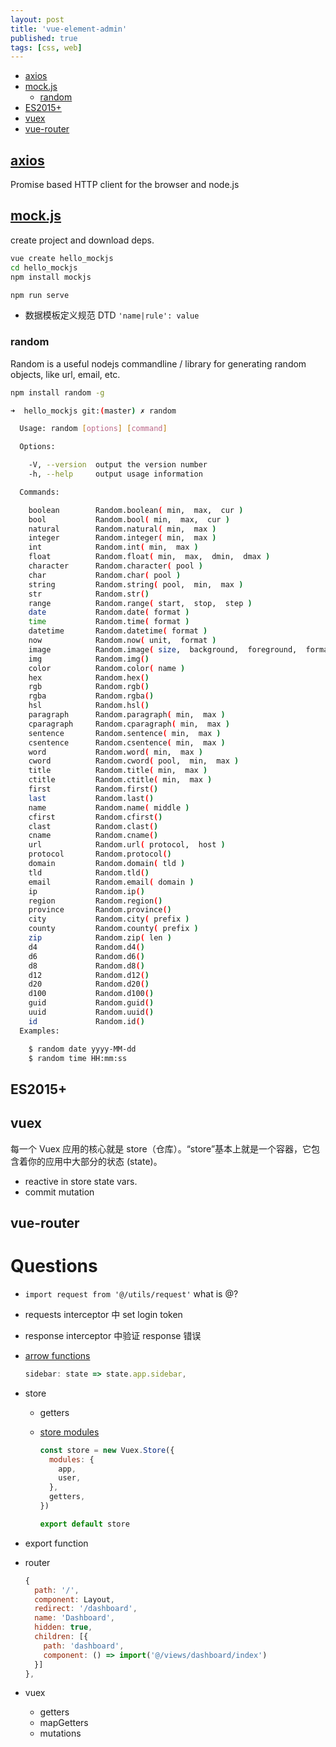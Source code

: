 ```yaml
---
layout: post
title: 'vue-element-admin'
published: true
tags: [css, web]
---
```


- [axios](#axios)
- [mock.js](#mockjs)
  - [random](#random)
- [ES2015+](#es2015)
- [vuex](#vuex)
- [vue-router](#vue-router)

## [axios](https://github.com/axios/axios)

Promise based HTTP client for the browser and node.js

<script src="https://gist.github.com/xianminx/191836ec069780f2ad282f3798b0252c.js"></script>

## [mock.js](http://mockjs.com/)

create project and download deps.

```sh
vue create hello_mockjs
cd hello_mockjs
npm install mockjs

npm run serve
```

- 数据模板定义规范 DTD
  `'name|rule': value`

### random

Random is a useful nodejs commandline / library for generating random objects, like url, email, etc.

```sh
npm install random -g
```

```sh
➜  hello_mockjs git:(master) ✗ random

  Usage: random [options] [command]

  Options:

    -V, --version  output the version number
    -h, --help     output usage information

  Commands:

    boolean        Random.boolean( min,  max,  cur )
    bool           Random.bool( min,  max,  cur )
    natural        Random.natural( min,  max )
    integer        Random.integer( min,  max )
    int            Random.int( min,  max )
    float          Random.float( min,  max,  dmin,  dmax )
    character      Random.character( pool )
    char           Random.char( pool )
    string         Random.string( pool,  min,  max )
    str            Random.str()
    range          Random.range( start,  stop,  step )
    date           Random.date( format )
    time           Random.time( format )
    datetime       Random.datetime( format )
    now            Random.now( unit,  format )
    image          Random.image( size,  background,  foreground,  format,  text )
    img            Random.img()
    color          Random.color( name )
    hex            Random.hex()
    rgb            Random.rgb()
    rgba           Random.rgba()
    hsl            Random.hsl()
    paragraph      Random.paragraph( min,  max )
    cparagraph     Random.cparagraph( min,  max )
    sentence       Random.sentence( min,  max )
    csentence      Random.csentence( min,  max )
    word           Random.word( min,  max )
    cword          Random.cword( pool,  min,  max )
    title          Random.title( min,  max )
    ctitle         Random.ctitle( min,  max )
    first          Random.first()
    last           Random.last()
    name           Random.name( middle )
    cfirst         Random.cfirst()
    clast          Random.clast()
    cname          Random.cname()
    url            Random.url( protocol,  host )
    protocol       Random.protocol()
    domain         Random.domain( tld )
    tld            Random.tld()
    email          Random.email( domain )
    ip             Random.ip()
    region         Random.region()
    province       Random.province()
    city           Random.city( prefix )
    county         Random.county( prefix )
    zip            Random.zip( len )
    d4             Random.d4()
    d6             Random.d6()
    d8             Random.d8()
    d12            Random.d12()
    d20            Random.d20()
    d100           Random.d100()
    guid           Random.guid()
    uuid           Random.uuid()
    id             Random.id()
  Examples:

    $ random date yyyy-MM-dd
    $ random time HH:mm:ss
```

## ES2015+

## vuex

每一个 Vuex 应用的核心就是 store（仓库）。“store”基本上就是一个容器，它包含着你的应用中大部分的状态 (state)。

- reactive in store state vars.
- commit mutation

## vue-router

# Questions

- `import request from '@/utils/request'` what is @?
- requests interceptor 中 set login token
- response interceptor 中验证 response 错误
- [arrow functions](https://developer.mozilla.org/en-US/docs/Web/JavaScript/Reference/Functions/Arrow_functions)

  ```js
  sidebar: state => state.app.sidebar,
  ```

- store

  - getters
  - [store modules](https://vuex.vuejs.org/guide/modules.html)

    ```js
    const store = new Vuex.Store({
      modules: {
        app,
        user,
      },
      getters,
    })

    export default store
    ```

- export function
- router
  ```js
  {
    path: '/',
    component: Layout,
    redirect: '/dashboard',
    name: 'Dashboard',
    hidden: true,
    children: [{
      path: 'dashboard',
      component: () => import('@/views/dashboard/index')
    }]
  },
  ```
- vuex
  - getters
  - mapGetters
  - mutations
